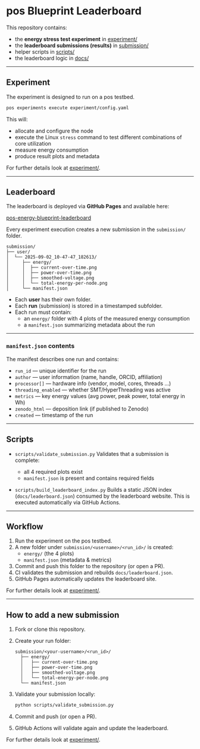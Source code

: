# pos Blueprint Leaderboard

This repository contains:

- the **energy stress test experiment** in [experiment/](./experiment)
- the **leaderboard submissions (results)** in [submission/](./submission)
- helper scripts in [scripts/](./scripts)
- the leaderboard logic in [docs/](./docs)

---

## Experiment

The experiment is designed to run on a pos testbed.

```bash
pos experiments execute experiment/config.yaml
```

This will:

- allocate and configure the node
- execute the Linux `stress` command to test different combinations of core utilization
- measure energy consumption
- produce result plots and metadata

For further details look at [experiment/](./experiment).

---

## Leaderboard

The leaderboard is deployed via **GitHub Pages** and available here:

[pos-energy-blueprint-leaderboard](https://kiliwarmuth.github.io/pos-energy-blueprint-experiment/)

Every experiment execution creates a new submission in the `submission/` folder.

```text
submission/
├── user/
│  └── 2025-09-02_10-47-47_182613/
│     ├── energy/
│     │  ├── current-over-time.png
│     │  ├── power-over-time.png
│     │  ├── smoothed-voltage.png
│     │  └── total-energy-per-node.png
│     └── manifest.json
```

- Each **user** has their own folder.
- Each **run** (submission) is stored in a timestamped subfolder.
- Each run must contain:
  - an `energy/` folder with 4 plots of the measured energy consumption
  - a `manifest.json` summarizing metadata about the run

---

### `manifest.json` contents

The manifest describes one run and contains:

- `run_id` — unique identifier for the run
- `author` — user information (name, handle, ORCID, affiliation)
- `processor[]` — hardware info (vendor, model, cores, threads …)
- `threading_enabled` — whether SMT/HyperThreading was active
- `metrics` — key energy values (avg power, peak power, total energy in Wh)
- `zenodo_html` — deposition link (if published to Zenodo)
- `created` — timestamp of the run

---

## Scripts

- `scripts/validate_submission.py`
  Validates that a submission is complete:
  - all 4 required plots exist
  - `manifest.json` is present and contains required fields

- `scripts/build_leaderboard_index.py`
  Builds a static JSON index (`docs/leaderboard.json`) consumed by the leaderboard website.
  This is executed automatically via GitHub Actions.

---

## Workflow

1. Run the experiment on the pos testbed.
2. A new folder under `submission/<username>/<run_id>/` is created:
   - `energy/` (the 4 plots)
   - `manifest.json` (metadata & metrics)
3. Commit and push this folder to the repository (or open a PR).
4. CI validates the submission and rebuilds `docs/leaderboard.json`.
5. GitHub Pages automatically updates the leaderboard site.

For further details look at [experiment/](./experiment).

---

## How to add a new submission

1. Fork or clone this repository.
2. Create your run folder:

   ```text
   submission/<your-username>/<run_id>/
     ├── energy/
     │   ├── current-over-time.png
     │   ├── power-over-time.png
     │   ├── smoothed-voltage.png
     │   └── total-energy-per-node.png
     └── manifest.json
   ```

3. Validate your submission locally:

   ```bash
   python scripts/validate_submission.py
   ```

4. Commit and push (or open a PR).
5. GitHub Actions will validate again and update the leaderboard.

For further details look at [experiment/](./experiment).
